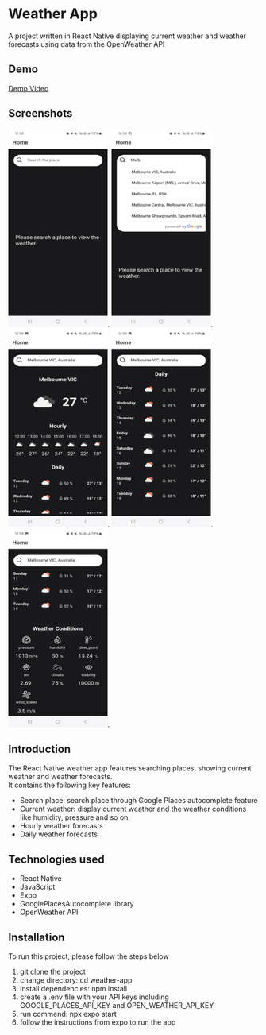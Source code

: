 # Weather App
A project written in React Native displaying current weather and weather forecasts using data from the OpenWeather API
## Demo
[Demo Video](https://www.youtube.com/watch?v=TpdPpvKgKb8)
## Screenshots
<img src="assets/images/screenshots/home-no-place.jpg" width="200" height="400"/>.
<img src="assets/images/screenshots/search.jpg" width="200" height="400"/>.
<img src="assets/images/screenshots/home-main-and-hourly.jpg" width="200" height="400"/>.
<img src="assets/images/screenshots/home-daily.jpg" width="200" height="400"/>.
<img src="assets/images/screenshots/home-weather-conditions.jpg" width="200" height="400"/>.
## Introduction
The React Native weather app features searching places, showing current weather and weather forecasts.  
It contains the following key features:
- Search place: search place through Google Places autocomplete feature
- Current weather: display current weather and the weather conditions like humidity, pressure and so on.
- Hourly weather forecasts
- Daily weather forecasts
## Technologies used
- React Native
- JavaScript
- Expo
- GooglePlacesAutocomplete library
- OpenWeather API
## Installation
To run this project, please follow the steps below
1. git clone the project
2. change directory: cd weather-app
3. install dependencies: npm install
4. create a .env file with your API keys including GOOGLE_PLACES_API_KEY and OPEN_WEATHER_API_KEY
5. run commend: npx expo start
6. follow the instructions from expo to run the app
